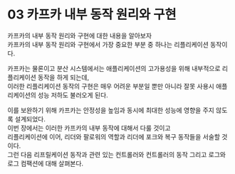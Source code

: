 # 03 카프카 내부 동작 원리와 구현 
  
카프카의 내부 동작 원리와 구현에 대한 내용을 알아보자     
카프카의 내부 동작 원리와 구현에서 가장 중요한 부분 중 하나는 리플리케이션 동작이다.    
  
카프카는 물론이고 분산 시스템에서는 애플리케이션의 고가용성을 위해 내부적으로 리플리케이션 동작을 하게 되는데,      
이러한 리플리케이션 동작의 구현은 매우 어려운 부분일 뿐만 아니라 잘못 사용시 애플리케이션의 성능 저하도 불러오게 된다.     
 
이를 보완하기 위해 카프카는 안정성을 높임과 동시에 최대한 성능에 영향을 주지 않도록 설계되었다.     
이번 장에서는 이러한 카프카의 내부 동작에 대해서 다룰 것이고    
리플리케이션에 이어, 리더와 팔로워의 역할과 리더에 포크와 복구 동작들을 서술할 것이다.      
그런 다음 리프릴케이션 동작과 관련 있는 컨트롤러와 컨트롤러의 동작 그리고 로그와 로그 컴팩션에 대해 살펴본다.  
